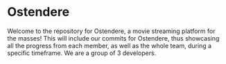 # Ostendere
Welcome to the repository for Ostendere, a movie streaming platform for the masses! This will include our commits for Ostendere, thus showcasing all the progress from each member, as well as the whole team, during a specific timeframe. We are a group of 3 developers.
